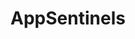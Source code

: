 ---
title: 'AppSentinels'
name: 'AppSentinels'

content_type: plugin

publisher: appsentinels
description: 'AppSentinels plugin for API security'


products:
    - gateway

works_on:
    - on-prem
    - konnect

# on_prem:
#   - hybrid
#   - db-less
#   - traditional
# konnect_deployments:
#   - hybrid
#   - cloud-gateways
#   - serverless

third_party: true

support_url: https://appsentinels.ai/

icon: appsentinels.png

---